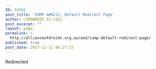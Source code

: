 ```yaml
---
ID: 53501
post_title: 'IUMP &#8211; Default Redirect Page'
author: LIMODROID S2-rd🔭🔬
post_excerpt: ""
layout: page
permalink: >
  http://allianceofdroids.org.au/aod/iump-default-redirect-page/
published: true
post_date: 2017-11-11 06:27:15
---
```

Redirected